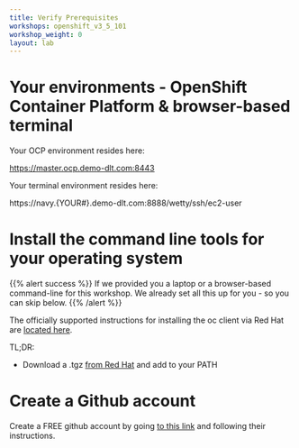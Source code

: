 ```yaml
---
title: Verify Prerequisites
workshops: openshift_v3_5_101
workshop_weight: 0
layout: lab
---
```


# Your environments - OpenShift Container Platform & browser-based terminal

Your OCP environment resides here:

https://master.ocp.demo-dlt.com:8443

Your terminal environment resides here:

https://navy.{YOUR#}.demo-dlt.com:8888/wetty/ssh/ec2-user

# Install the command line tools for your operating system

{{% alert success %}}
If we provided you a laptop or a browser-based command-line for this workshop.  We already set all this up for you - so you can skip below.
{{% /alert %}}

The officially supported instructions for installing the oc client via Red Hat are [located here][1].  

TL;DR:

* Download a .tgz [from Red Hat][5] and add to your PATH


# Create a Github account
Create a FREE github account by going [to this link][6] and following their instructions.


[1]: https://docs.openshift.com/enterprise/latest/cli_reference/get_started_cli.html
[2]: https://github.com/openshift/origin/releases
[3]: http://brew.sh/
[4]: http://git-scm.com/downloads
[5]: https://access.redhat.com/downloads/content/290
[6]: https://github.com/join?source=header-home
